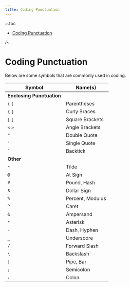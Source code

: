 ```yaml
---
title: Coding Punctuation
---
```


~.toc

- [Coding Punctuation](#coding-punctuation)

/~

# Coding Punctuation

Below are some symbols that are commonly used in coding.

| Symbol                    | Name(s)          |
| ------------------------- | ---------------- |
| **Enclosing Punctuation** |
| `(` `)`                   | Parentheses      |
| `{` `}`                   | Curly Braces     |
| `[` `]`                   | Square Brackets  |
| `<` `>`                   | Angle Brackets   |
| `"`                       | Double Quote     |
| `'`                       | Single Quote     |
| <code>&#96;</code>        | Backtick         |
| **Other**                 |
| `~`                       | Tilde            |
| `@`                       | At Sign          |
| `#`                       | Pound, Hash      |
| `$`                       | Dollar Sign      |
| `%`                       | Percent, Modulus |
| `^`                       | Caret            |
| `&`                       | Ampersand        |
| `*`                       | Asterisk         |
| `-`                       | Dash, Hyphen     |
| `_`                       | Underscore       |
| `/`                       | Forward Slash    |
| `\`                       | Backslash        |
| <code>&#124;</code>       | Pipe, Bar        |
| `;`                       | Semicolon        |
| `:`                       | Colon            |
